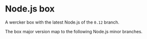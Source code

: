 # Node.js box

A wercker box with the latest Node.js of the `0.12` branch.

The box major version map to the following Node.js minor branches.
